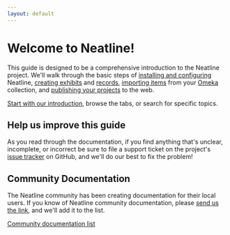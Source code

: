 ```yaml
---
layout: default
---
```

# Welcome to Neatline!

This guide is designed to be a comprehensive introduction to the Neatline project. We'll walk through the basic steps of [installing and configuring](installing-neatline.html) Neatline, [creating exhibits](exhibits-overview.html) and [records](records-overview.html), [importing items](creating-records.html#bulk-importing-omeka-items) from your [Omeka](http://omeka.org) collection, and [publishing your projects](creating-exhibits.html#public) to the web.

[Start with our introduction](what-is-neatline.html), browse the tabs, or search for specific topics.

## Help us improve this guide

As you read through the documentation, if you find anything that's unclear, incomplete, or incorrect be sure to file a support ticket on the project's [issue tracker](https://github.com/scholarslab/Neatline/issues) on GitHub, and we'll do our best to fix the problem!

## Community Documentation

The Neatline community has been creating documentation for their local users. If you know of Neatline community documentation, please [send us the link](mailto:scholarslab@virginia.edu), and we'll add it to the list.

[Community documentation list](communitydocs.html)
